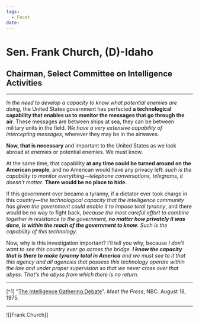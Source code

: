 ```yaml
---
tags:
  - Facet
date:
---
```

# Sen. Frank Church, (D)-Idaho
## Chairman, Select Committee on Intelligence Activities

---

*In the need to develop a capacity to know what potential enemies are doing*, the United States government has perfected **a technological capability that enables us to monitor the messages that go through the air**. These messages are between ships at sea, they can be between military units in the field. *We have a very extensive capability of intercepting messages*, wherever they may be in the airwaves.

**Now, that is necessary** and important to the United States as we look abroad at enemies or potential enemies. We must know. 

At the same time, that capability **at any time could be turned around on the American people**, and no American would have any privacy left: *such is the capability to monitor everything—telephone conversations, telegrams, it doesn't matter*. **There would be no place to hide.**

If this government ever became a tyranny, if a dictator ever took charge in this country—*the technological capacity that the intelligence community has given the government could enable it to impose total tyranny*, and there would be no way to fight back, *because the most careful effort to combine together in resistance to the government, **no matter how privately it was done, is within the reach of the government to know**. Such is the capability of this technology*. 

Now, why is this investigation important? I'll tell you why, because *I don't want to see this country ever go across the bridge. **I know the capacity that is there to make tyranny total in America** and we must see to it that this agency and all agencies that possess this technology operate within the law and under proper supervision so that we never cross over that abyss. That's the abyss from which there is no return*.

---

[^1] "[The Intelligence Gathering Debate](https://www.youtube.com/watch?v=YAG1N4a84Dk)". *Meet the Press*, NBC. August 18, 1975.

---

![[Frank Church]]